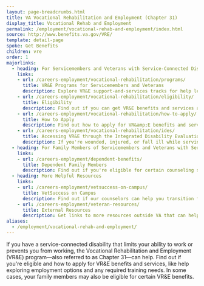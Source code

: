 ```yaml
---
layout: page-breadcrumbs.html
title: VA Vocational Rehabilitation and Employment (Chapter 31)
display_title: Vocational Rehab and Employment
permalink: /employment/vocational-rehab-and-employment/index.html
source: http://www.benefits.va.gov/VRE/
template: detail-page
spoke: Get Benefits
children: vre
order: 1
majorlinks:
  - heading: For Servicemembers and Veterans with Service-Connected Disabilities
    links:
    - url: /careers-employment/vocational-rehabilitation/programs/
      title: VR&E Programs for Servicemembers and Veterans
      description: Explore VR&E support-and-services tracks for help learning new skills, finding a new job, starting a business, getting educational counseling, or returning to your former job.
    - url: /careers-employment/vocational-rehabilitation/eligibility/
      title: Eligibility
      description: Find out if you can get VR&E benefits and services as a Servicemember or Veteran.
    - url: /careers-employment/vocational-rehabilitation/how-to-apply/
      title: How to Apply
      description: Find out how to apply for VR&amp;E benefits and services as a Servicemember or Veteran.    
    - url: /careers-employment/vocational-rehabilitation/ides/
      title: Accessing VR&E through the Integrated Disability Evaluation System (IDES)
      description: If you're wounded, injured, or fall ill while serving and can't perform your duties, find out how you can access VR&E services as soon as possible through IDES.    
  - heading: For Family Members of Servicemembers and Veterans with Service-Connected Disabilities
    links:
    - url: /careers-employment/dependent-benefits/
      title: Dependent Family Members
      description: Find out if you're eligible for certain counseling services, training, and education benefits.
  - heading: More Helpful Resources
    links:
    - url: /careers-employment/vetsuccess-on-campus/
      title: VetSuccess on Campus
      description: Find out if our counselors can help you transition from military to college life.
    - url: /careers-employment/veteran-resources/
      title: External Resources
      description: Get links to more resources outside VA that can help you in your job search.
aliases:
  - /employment/vocational-rehab-and-employment/
---
```


<div class="va-introtext">

If you have a service-connected disability that limits your ability to work or prevents you from working, the Vocational Rehabilitation and Employment (VR&amp;E) program—also referred to as Chapter 31—can help. Find out if you're eligible and how to apply for VR&E benefits and services, like help exploring employment options and any required training needs. In some cases, your family members may also be eligible for certain VR&E benefits.

</div>
